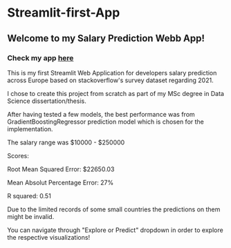 # Streamlit-first-App

## Welcome to my Salary Prediction Webb App! 

### Check my app [here](https://isaakkarag-streamlit-first-app-app-4-d3rel3.streamlitapp.com/)

This is my first Streamlit Web Application for developers salary prediction across Europe based on stackoverflow's survey dataset regarding 2021.

I chose to create this project from scratch as part of my MSc degree in Data Science dissertation/thesis. 


After having tested a few models, the best performance was from GradientBoostingRegressor prediction model which is chosen for the implementation. 

The salary range was $10000 - $250000

Scores: 

Root Mean Squared Error: $22650.03

Mean Absolut Percentage Error: 27%

R squared: 0.51

Due to the limited records of some small countries the predictions on them might be invalid.  

You can navigate through "Explore or Predict" dropdown in order to explore the respective visualizations! 
